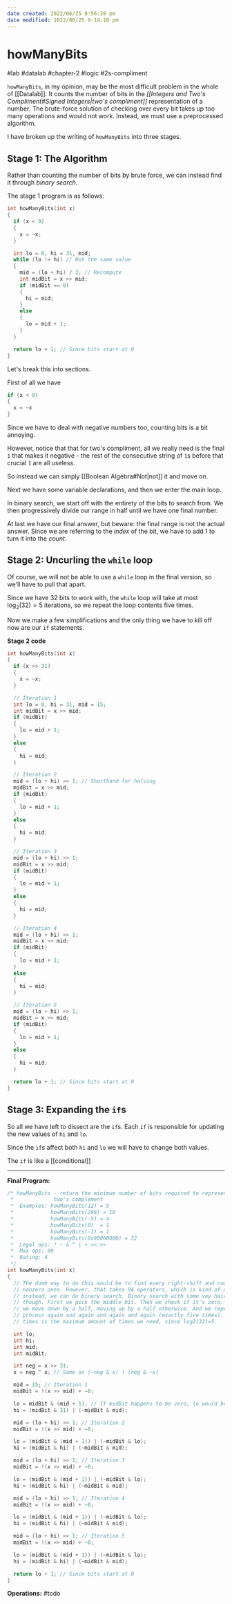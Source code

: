 ```yaml
---
date created: 2022/06/25 8:56:38 pm
date modified: 2022/06/25 9:14:10 pm
---
```


# howManyBits

#lab #datalab #chapter-2 #logic #2s-compliment

`howManyBits`, in my opinion, may be the most difficult problem in the whole of [[Datalab]]. It counts the number of bits in the *[[Integers and Two's Compliment#Signed Integers|two's compliment]]* representation of a number. The brute-force solution of checking over every bit takes up too many operations and would not work. Instead, we must use a preprocessed algorithm.

I have broken up the writing of `howManyBits` into three stages.

## Stage 1: The Algorithm

Rather than counting the number of bits by brute force, we can instead find it through *binary search*.

The stage 1 program is as follows:

```c
int howManyBits(int x)
{
  if (x < 0)
  {
    x = ~x;
  }

  int lo = 0, hi = 31, mid;
  while (lo != hi) // Not the same value
  {
    mid = (lo + hi) / 2; // Recompute
    int midBit = x >> mid;
    if (midBit == 0)
    {
      hi = mid;
    }
    else
    {
      lo = mid + 1;
    }
  }

  return lo + 1; // Since bits start at 0
}
```

Let's break this into sections.

First of all we have

```c
if (x < 0)
{
  x = ~x
}
```

Since we have to deal with negative numbers too, counting bits is a bit annoying.

However, notice that that for two's compliment, all we really need is the final `1` that makes it negative - the rest of the consecutive string of `1`s before that crucial `1` are all useless.

So instead we can simply [[Boolean Algebra#Not|not]] it and move on.

Next we have some variable declarations, and then we enter the main loop.

In binary search, we start off with the entirety of the bits to search from. We then progressively divide our range in half until we have one final number.

At last we have our final answer, but beware: the final range is not the actual answer. Since we are referring to the *index* of the bit, we have to add 1 to turn it into the *count*.

## Stage 2: Uncurling the `while` loop

Of course, we will not be able to use a `while` loop in the final version, so we'll have to pull that apart.

Since we have 32 bits to work with, the `while` loop will take at most $\log_2(32)=5$ iterations, so we repeat the loop contents five times.

Now we make a few simplifications and the only thing we have to kill off now are our `if` statements.

**Stage 2 code**

```c
int howManyBits(int x)
{
  if (x >> 31)
  {
    x = ~x;
  }

  // Iteration 1
  int lo = 0, hi = 31, mid = 15;
  int midBit = x >> mid;
  if (midBit)
  {
    lo = mid + 1;
  }
  else
  {
    hi = mid;
  }

  // Iteration 2
  mid = (lo + hi) >> 1; // Shorthand for halving
  midBit = x >> mid;
  if (midBit)
  {
    lo = mid + 1;
  }
  else
  {
    hi = mid;
  }

  // Iteration 3
  mid = (lo + hi) >> 1;
  midBit = x >> mid;
  if (midBit)
  {
    lo = mid + 1;
  }
  else
  {
    hi = mid;
  }

  // Iteration 4
  mid = (lo + hi) >> 1;
  midBit = x >> mid;
  if (midBit)
  {
    lo = mid + 1;
  }
  else
  {
    hi = mid;
  }

  // Iteration 5
  mid = (lo + hi) >> 1;
  midBit = x >> mid;
  if (midBit)
  {
    lo = mid + 1;
  }
  else
  {
    hi = mid;
  }

  return lo + 1; // Since bits start at 0
}
```

## Stage 3: Expanding the `if`s

So all we have left to dissect are the `if`s. Each `if` is responsible for updating the new values of `hi` and `lo`.

Since the `if`s affect both `hi` and `lo` we will have to change both values.

The `if` is like a [[conditional]]

---

**Final Program:**

```c
/* howManyBits - return the minimum number of bits required to represent x in
 *             two's complement
 *  Examples: howManyBits(12) = 5
 *            howManyBits(298) = 10
 *            howManyBits(-5) = 4
 *            howManyBits(0)  = 1
 *            howManyBits(-1) = 1
 *            howManyBits(0x80000000) = 32
 *  Legal ops: ! ~ & ^ | + << >>
 *  Max ops: 90
 *  Rating: 4
 */
int howManyBits(int x)
{
  // The dumb way to do this would be to find every right-shift and count the
  // nonzero ones. However, that takes 94 operators, which is kind of a lot. So
  // instead, we can do binary search. Binary search with some vey hairy logic
  // though. First we pick the middle bit. Then we check if it's zero. If it is,
  // we move down by a half, moving up by a half otherwise. And we repeat the
  // process again and again and again and again (exactly five times). Five
  // times is the maximum amount of times we need, since log2(32)=5.

  int lo;
  int hi;
  int mid;
  int midBit;

  int neg = x >> 31;
  x = neg ^ x; // Same as (~neg & x) | (neg & ~x)

  mid = 15; // Iteration 1
  midBit = !(x >> mid) + ~0;

  lo = midBit & (mid + 1); // If midBit happens to be zero, lo would be set to zero
  hi = (midBit & 31) | (~midBit & mid);

  mid = (lo + hi) >> 1; // Iteration 2
  midBit = !(x >> mid) + ~0;

  lo = (midBit & (mid + 1)) | (~midBit & lo);
  hi = (midBit & hi) | (~midBit & mid);

  mid = (lo + hi) >> 1; // Iteration 3
  midBit = !(x >> mid) + ~0;

  lo = (midBit & (mid + 1)) | (~midBit & lo);
  hi = (midBit & hi) | (~midBit & mid);

  mid = (lo + hi) >> 1; // Iteration 4
  midBit = !(x >> mid) + ~0;

  lo = (midBit & (mid + 1)) | (~midBit & lo);
  hi = (midBit & hi) | (~midBit & mid);

  mid = (lo + hi) >> 1; // Iteration 5
  midBit = !(x >> mid) + ~0;

  lo = (midBit & (mid + 1)) | (~midBit & lo);
  hi = (midBit & hi) | (~midBit & mid);

  return lo + 1; // Since bits start at 0
}
```

**Operations:** #todo
